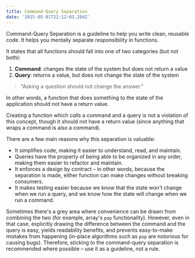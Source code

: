 ```yaml
---
title: Command-Query Separation
date: '2015-05-01T22:12:03.284Z'
---
```


Command-Query Separation is a guideline to help you write clean, reusable code. It helps you mentally separate responsibility in functions.

It states that all functions should fall into one of two categories (but not both):

1. **Command**: changes the state of the system but does not return a value
2. **Query**: returns a value, but does not change the state of the system

> "Asking a question should not change the answer."

In other words, a function that does something to the state of the application should not have a return value.

 

Creating a function which _calls_ a command and a query is not a violation of this concept, though it should not have a return value (since anything that wraps a command is also a command).

There are a few main reasons why this separation is valuable:

- It simplifies code, making it easier to understand, read, and maintain.
- Queries have the property of being able to be organized in any order, making them easier to refactor and maintain.
- It enforces a design by contract – in other words, because the separation is made, either function can make changes without breaking consumers.
- It makes testing easier because we know that the state won't change when we run a query, and we know how the state will change when we run a command.

Sometimes there's a grey area where convenience can be drawn from combining the two (for example, array's `pop` functionality). However, even in that case, explicitly drawing the difference between the command and the query is easy, yields readability benefits, and prevents easy-to-make mistakes from happening (in-place algorithms such as `pop` are notorious for causing bugs). Therefore, sticking to the command-query separation is recommended where possible – use it as a guideline, not a rule.